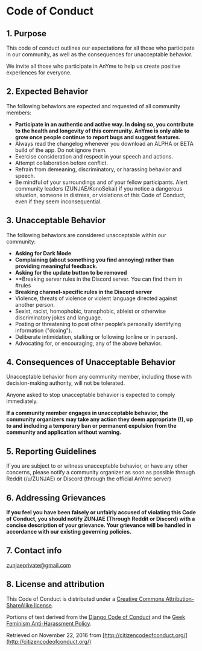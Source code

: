 # Code of Conduct

## 1. Purpose

This code of conduct outlines our expectations for all those who participate in our community, as well as the consequences for unacceptable behavior.

We invite all those who participate in AnYme to help us create positive experiences for everyone.


## 2. Expected Behavior

The following behaviors are expected and requested of all community members:

*   **Participate in an authentic and active way. In doing so, you contribute to the health and longevity of this community. AnYme is only able to grow once people continue to report bugs and suggest features.**
*   Always read the changelog whenever you download an ALPHA or BETA build of the app. Do not ignore them.
*   Exercise consideration and respect in your speech and actions.
*   Attempt collaboration before conflict.
*   Refrain from demeaning, discriminatory, or harassing behavior and speech.
*   Be mindful of your surroundings and of your fellow participants. Alert community leaders (ZUNJAE/KonoSekai) if you notice a dangerous situation, someone in distress, or violations of this Code of Conduct, even if they seem inconsequential.

## 3. Unacceptable Behavior

The following behaviors are considered unacceptable within our community:

*   **Asking for Dark Mode**
*   **Complaining (about something you find annoying) rather than providing meaningful feedback.**
*   **Asking for the update button to be removed**
*   **Breaking server rules in the Discord server. You can find them in #rules
*   **Breaking channel-specific rules in the Discord server**
*   Violence, threats of violence or violent language directed against another person.
*   Sexist, racist, homophobic, transphobic, ableist or otherwise discriminatory jokes and language.
*   Posting or threatening to post other people’s personally identifying information ("doxing").
*   Deliberate intimidation, stalking or following (online or in person).
*   Advocating for, or encouraging, any of the above behavior.

## 4. Consequences of Unacceptable Behavior

Unacceptable behavior from any community member, including those with decision-making authority, will not be tolerated.

Anyone asked to stop unacceptable behavior is expected to comply immediately.

**If a community member engages in unacceptable behavior, the community organizers may take any action they deem appropriate (!), up to and including a temporary ban or permanent expulsion from the community and application without warning.**

## 5. Reporting Guidelines

If you are subject to or witness unacceptable behavior, or have any other concerns, please notify a community organizer as soon as possible through Reddit (/u/ZUNJAE) or Discord (through the official AnYme server)

## 6. Addressing Grievances

**If you feel you have been falsely or unfairly accused of violating this Code of Conduct, you should notify ZUNJAE (Through Reddit or Discord) with a concise description of your grievance. Your grievance will be handled in accordance with our existing governing policies.**

## 7. Contact info

zunjaeprivate@gmail.com

## 8. License and attribution

This Code of Conduct is distributed under a [Creative Commons Attribution-ShareAlike license](http://creativecommons.org/licenses/by-sa/3.0/).

Portions of text derived from the [Django Code of Conduct](https://www.djangoproject.com/conduct/) and the [Geek Feminism Anti-Harassment Policy](http://geekfeminism.wikia.com/wiki/Conference_anti-harassment/Policy).

Retrieved on November 22, 2016 from [http://citizencodeofconduct.org/](http://citizencodeofconduct.org/)
